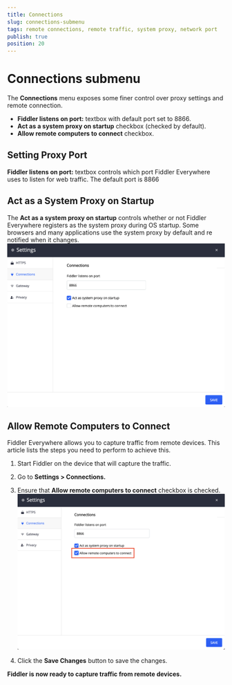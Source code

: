```yaml
---
title: Connections
slug: connections-submenu
tags: remote connections, remote traffic, system proxy, network port
publish: true
position: 20
---
```


# Connections submenu

The __Connections__ menu exposes some finer control over proxy settings and remote connection. 

- __Fiddler listens on port:__ textbox with default port set to 8866.
- __Act as a system proxy on startup__ checkbox (checked by default).
- __Allow remote computers to connect__ checkbox.

## Setting Proxy Port

__Fiddler listens on port:__ textbox controls which port Fiddler Everywhere uses to listen for web traffic. The default port is 8866

## Act as a System Proxy on Startup

The __Act as a system proxy on startup__ controls whether or not Fiddler Everywhere registers as the system proxy during OS startup. Some browsers and many applications use the system proxy by default and re notified when it changes. 
![Act as a system proxy on startup setting](../../images/settings/connections-act-as-proxy.png)

## Allow Remote Computers to Connect

Fiddler Everywhere allows you to capture traffic from remote devices. This article lists the steps you need to perform to achieve this.

1. Start Fiddler on the device that will capture the traffic.
2. Go to __Settings > Connections.__
3. Ensure that __Allow remote computers to connect__ checkbox is checked.
![Allow Remote Connections setting](../../images/settings/connections-allow-remoter.png)

4. Click the __Save Changes__ button to save the changes.

__Fiddler is now ready to capture traffic from remote devices.__